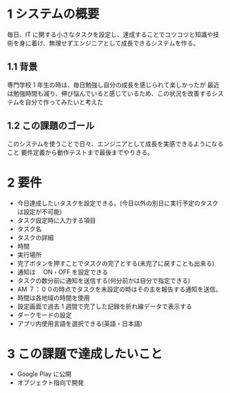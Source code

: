 # 1 システムの概要

毎日、IT に関する小さなタスクを設定し、達成することでコツコツと知識や技術を身に着け、無理せずエンジニアとして成長できるシステムを作る。

## 1.1 背景

専門学校 1 年生の時は、毎日勉強し自分の成長を感じられて楽しかったが 最近は勉強時間も減り、伸び悩んでいると感じているため、この状況を改善するシステムを自分で作ってみたいと考えた

## 1.2 この課題のゴール

このシステムを使うことで日々、エンジニアとして成長を実感できるようになること
要件定義から動作テストまで最後までやりきる。

# 2 要件

- 今日達成したいタスクを設定できる。(今日以外の別日に実行予定のタスクは設定が不可能)
- タスク設定時に入力する項目
- タスク名
- タスクの詳細
- 時間
- 実行場所
- 完了ボタンを押すことでタスクの完了とする(未完了に戻すことも出来る)
- 通知は　 ON・OFF を設定できる
- タスクの数分前に通知を送信する(何分前かは自分で指定できる)
- AM ７：００の時点でタスクを未設定の時はその主を報告する通知を送信。
- 時間は各地域の時間を使用
- 設定画面で過去 1 週間で完了した記録を折れ線データで表示する
- ダークモードの設定
- アプリ内使用言語を選択できる(英語・日本語)

# 3 この課題で達成したいこと

- Google Play に公開
- オブジェクト指向で開発
